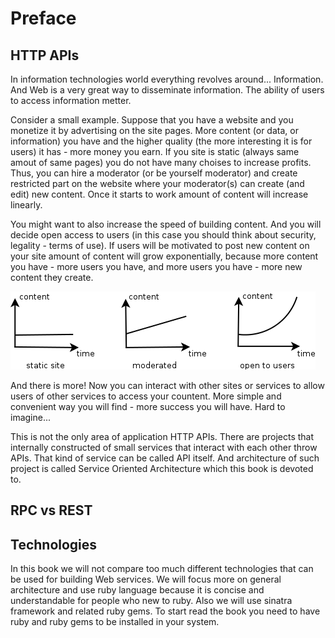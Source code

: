 Preface
=======
## HTTP APIs
In information technologies world everything revolves around... Information. And Web is a very great way to disseminate information. The ability of users to access information metter.

Consider a small example. Suppose that you have a website and you monetize it by advertising on the site pages. More content (or data, or information) you have and the higher quality (the more interesting it is for users) it has - more money you earn. If you site is static (always same amout of same pages) you do not have many choises to increase profits. Thus, you can hire a moderator (or be yourself moderator) and create restricted part on the website where your moderator(s) can create (and edit) new content. Once it starts to work amount of content will increase linearly.

You might want to also increase the speed of building content. And you will decide open access to users (in this case you should think about security, legality - terms of use). If users will be motivated to post new content on your site amount of content will grow exponentially, because more content you have - more users you have, and more users you have - more new content they create.

![](images/content_vs_time.png)

And there is more! Now you can interact with other sites or services to allow users of other services to access your countent. More simple and convenient way you will find - more success you will have. Hard to imagine...

This is not the only area of application HTTP APIs. There are projects that internally constructed of small services that interact with each other throw APIs. That kind of service can be called API itself. And architecture of such project is called Service Oriented Architecture which this book is devoted to.

## RPC vs REST

## Technologies
In this book we will not compare too much different technologies that can be used for building Web services.
We will focus more on general architecture and use ruby language because it is concise and understandable for people who new to ruby. Also we will use sinatra framework and related ruby gems.
To start read the book you need to have ruby and ruby gems to be installed in your system.
